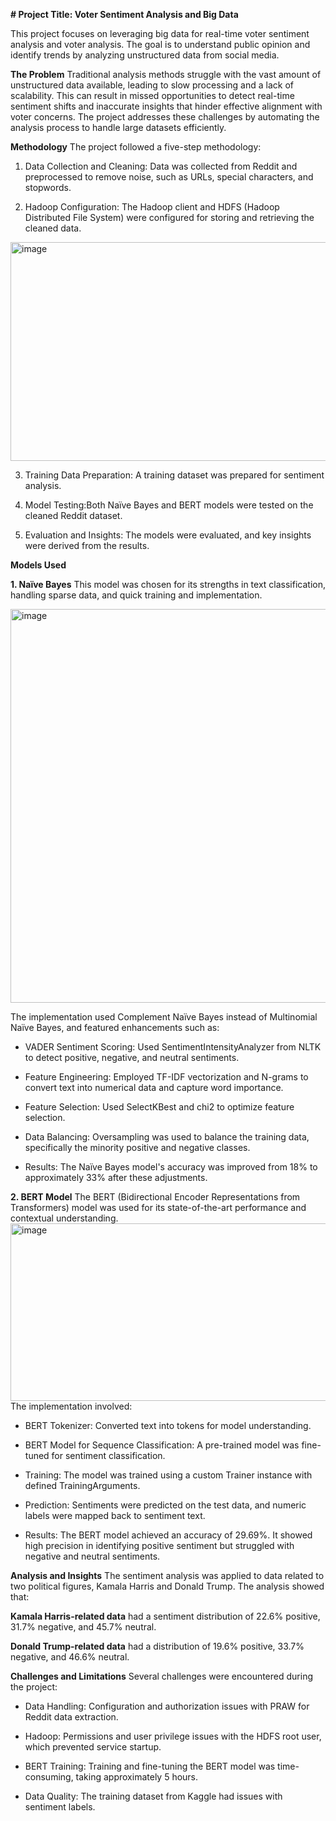 <b># Project Title: Voter Sentiment Analysis and Big Data</b>

This project focuses on leveraging big data for real-time voter sentiment analysis and voter analysis. The goal is to understand public opinion and identify trends by analyzing unstructured data from social media.

<b>The Problem</b>
Traditional analysis methods struggle with the vast amount of unstructured data available, leading to slow processing and a lack of scalability. This can result in missed opportunities to detect real-time sentiment shifts and inaccurate insights that hinder effective alignment with voter concerns. The project addresses these challenges by automating the analysis process to handle large datasets efficiently.

<b>Methodology</b>
The project followed a five-step methodology:

1. Data Collection and Cleaning: Data was collected from Reddit and preprocessed to remove noise, such as URLs, special characters, and stopwords.

2. Hadoop Configuration: The Hadoop client and HDFS (Hadoop Distributed File System) were configured for storing and retrieving the cleaned data.
<img width="956" height="350" alt="image" src="https://github.com/user-attachments/assets/86afb73a-3142-4f75-84ad-fdb62b6db179" />

3. Training Data Preparation: A training dataset was prepared for sentiment analysis.

4. Model Testing:Both Naïve Bayes and BERT models were tested on the cleaned Reddit dataset.

5. Evaluation and Insights: The models were evaluated, and key insights were derived from the results.

<b>Models Used</b>

<b>1. Naïve Bayes</b>
This model was chosen for its strengths in text classification, handling sparse data, and quick training and implementation. 

<img width="712" height="630" alt="image" src="https://github.com/user-attachments/assets/e1b36124-ecb4-4139-be19-dfba10746b9a" />

The implementation used Complement Naïve Bayes instead of Multinomial Naïve Bayes, and featured enhancements such as:

* VADER Sentiment Scoring: Used SentimentIntensityAnalyzer from NLTK to detect positive, negative, and neutral sentiments.

* Feature Engineering: Employed TF-IDF vectorization and N-grams to convert text into numerical data and capture word importance.

* Feature Selection:</b> Used SelectKBest and chi2 to optimize feature selection.

* Data Balancing:</b> Oversampling was used to balance the training data, specifically the minority positive and negative classes.

* Results:</b> The Naïve Bayes model's accuracy was improved from 18% to approximately 33% after these adjustments.


<b>2. BERT Model</b>
The BERT (Bidirectional Encoder Representations from Transformers) model was used for its state-of-the-art performance and contextual understanding. 
<img width="655" height="284" alt="image" src="https://github.com/user-attachments/assets/63e43f7f-3639-4237-a6a1-3fde38b9fea0" />
The implementation involved:

* BERT Tokenizer: Converted text into tokens for model understanding.

* BERT Model for Sequence Classification: A pre-trained model was fine-tuned for sentiment classification.

* Training: The model was trained using a custom Trainer instance with defined TrainingArguments.

* Prediction: Sentiments were predicted on the test data, and numeric labels were mapped back to sentiment text.

* Results: The BERT model achieved an accuracy of 29.69%. It showed high precision in identifying positive sentiment but struggled with negative and neutral sentiments.

<b>Analysis and Insights</b>
The sentiment analysis was applied to data related to two political figures, Kamala Harris and Donald Trump. The analysis showed that:

<b>Kamala Harris-related data</b> had a sentiment distribution of 22.6% positive, 31.7% negative, and 45.7% neutral.

<b>Donald Trump-related data</b> had a distribution of 19.6% positive, 33.7% negative, and 46.6% neutral.

<b>Challenges and Limitations</b>
Several challenges were encountered during the project:

* Data Handling: Configuration and authorization issues with PRAW for Reddit data extraction.

* Hadoop: Permissions and user privilege issues with the HDFS root user, which prevented service startup.

* BERT Training: Training and fine-tuning the BERT model was time-consuming, taking approximately 5 hours.

* Data Quality: The training dataset from Kaggle had issues with sentiment labels.
